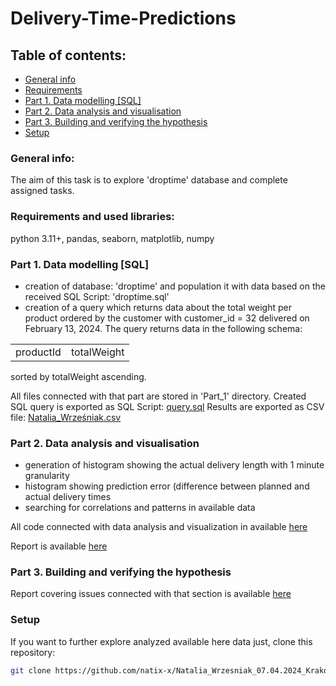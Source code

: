 # Delivery-Time-Predictions

## Table of contents: 
* [General info](#general-info)
* [Requirements](#requirements)
* [Part 1. Data modelling [SQL]](#part-1-data-modelling-sql)
* [Part 2. Data analysis and visualisation](#part-2-data-analysis-and-visualisation)
* [Part 3. Building and verifying the hypothesis](#part-3-building-and-verifying-the-hypothesis)
* [Setup](#setup)

### General info:
The aim of this task is to explore 'droptime' database and complete assigned tasks.

### Requirements and used libraries:
python 3.11+, pandas, seaborn, matplotlib, numpy

### Part 1. Data modelling [SQL]
* creation of database: 'droptime' and population it with data based on the received SQL Script: 'droptime.sql'
* creation of a query which returns data about the total weight per product ordered by the customer with customer_id = 32 delivered on February 13, 2024. The query returns data in the following schema:
<table>
<tr>
<td>productId</td>
<td>totalWeight</td>
</tr>
</table>
sorted by totalWeight ascending.

All files connected with that part are stored in 'Part_1' directory.
Created SQL query is exported as SQL Script: [query.sql](Part_1/query.sql)
Results are exported as CSV file: [Natalia_Wrześniak.csv](Part_1/Natalia_Wrześniak.csv)
### Part 2. Data analysis and visualisation
* generation of histogram showing the actual delivery length with 1 minute granularity
* histogram showing prediction error (difference between planned and
actual delivery times
* searching for correlations and patterns in available data

All code connected with data analysis and visualization in available [here](Part_2/data_analysis_and_visualization.ipynb)

Report is available [here](Part_2/Natalia_Wrześniak_analysis.pdf)
### Part 3. Building and verifying the hypothesis

Report covering issues connected with that section is available [here](Part_3/Natalia_Wrześniak_research.pdf)
### Setup
If you want to further explore analyzed available here data just, clone this repository:
   ```sh
   git clone https://github.com/natix-x/Natalia_Wrzesniak_07.04.2024_Krakow.git
   ```



